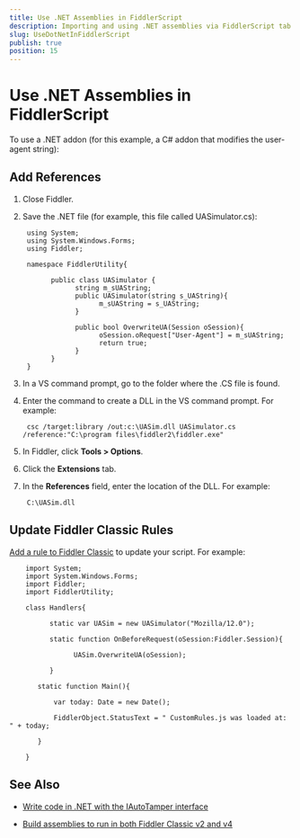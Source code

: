 ```yaml
---
title: Use .NET Assemblies in FiddlerScript
description: Importing and using .NET assemblies via FiddlerScript tab in Fiddler Classic
slug: UseDotNetInFiddlerScript
publish: true
position: 15
---
```


Use .NET Assemblies in FiddlerScript
====================================

To use a .NET addon (for this example, a C# addon that modifies the user-agent string):

Add References
--------------

1. Close Fiddler.

2. Save the .NET file (for example, this file called UASimulator.cs):

		using System;
		using System.Windows.Forms;
		using Fiddler;

		namespace FiddlerUtility{

			  public class UASimulator {
					string m_sUAString;
					public UASimulator(string s_UAString){
						  m_sUAString = s_UAString;
					}

					public bool OverwriteUA(Session oSession){
						  oSession.oRequest["User-Agent"] = m_sUAString;
						  return true;
					}
			  }
		}

3. In a VS command prompt, go to the folder where the .CS file is found.

4. Enter the command to create a DLL in the VS command prompt. For example:

		csc /target:library /out:c:\UASim.dll UASimulator.cs /reference:"C:\program files\fiddler2\fiddler.exe"

5. In Fiddler, click **Tools > Options**.

6. Click the **Extensions** tab.

7. In the **References** field, enter the location of the DLL. For example:

		C:\UASim.dll

Update Fiddler Classic Rules
--------------------

[Add a rule to Fiddler Classic][1] to update your script. For example:

		import System;
		import System.Windows.Forms;
		import Fiddler;
		import FiddlerUtility;

		class Handlers{

			  static var UASim = new UASimulator("Mozilla/12.0");

			  static function OnBeforeRequest(oSession:Fiddler.Session){

					UASim.OverwriteUA(oSession);

			  }

		   static function Main(){

			   var today: Date = new Date();      

			   FiddlerObject.StatusText = " CustomRules.js was loaded at: " + today;

		   }

		}

See Also
--------

+ [Write code in .NET with the IAutoTamper interface][2]

+ [Build assemblies to run in both Fiddler Classic v2 and v4][3]

[1]: ./AddRules
[2]: http://fiddler2.com/add-ons
[3]: ./ExtensionsForv2Andv4
